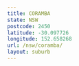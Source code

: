 ```yaml
---
title: CORAMBA
state: NSW
postcode: 2450
latitude: -30.097726
longitude: 152.658268
url: /nsw/coramba/
layout: suburb
---
```

